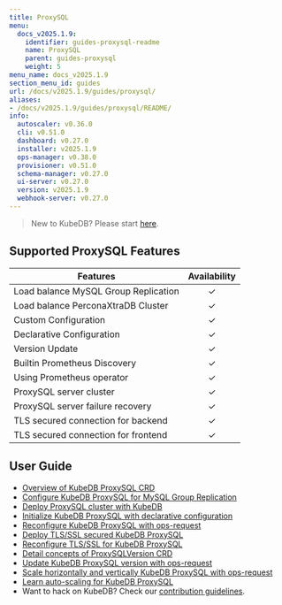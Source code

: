 ```yaml
---
title: ProxySQL
menu:
  docs_v2025.1.9:
    identifier: guides-proxysql-readme
    name: ProxySQL
    parent: guides-proxysql
    weight: 5
menu_name: docs_v2025.1.9
section_menu_id: guides
url: /docs/v2025.1.9/guides/proxysql/
aliases:
- /docs/v2025.1.9/guides/proxysql/README/
info:
  autoscaler: v0.36.0
  cli: v0.51.0
  dashboard: v0.27.0
  installer: v2025.1.9
  ops-manager: v0.38.0
  provisioner: v0.51.0
  schema-manager: v0.27.0
  ui-server: v0.27.0
  version: v2025.1.9
  webhook-server: v0.27.0
---
```


> New to KubeDB? Please start [here](/docs/v2025.1.9/README).

## Supported ProxySQL Features

| Features                             | Availability |
|--------------------------------------|:------------:|
| Load balance MySQL Group Replication |   &#10003;   |
| Load balance PerconaXtraDB Cluster   |   &#10003;   |
| Custom Configuration                 |   &#10003;   |
| Declarative Configuration            |   &#10003;   |
| Version Update                       |   &#10003;   |
| Builtin Prometheus Discovery         |   &#10003;   |
| Using Prometheus operator            |   &#10003;   |
| ProxySQL server cluster              |   &#10003;   |
| ProxySQL server failure recovery     |   &#10003;   |
| TLS secured connection for backend   |   &#10003;   |
| TLS secured connection for frontend  |   &#10003;   |

## User Guide

- [Overview of KubeDB ProxySQL CRD](/docs/v2025.1.9/guides/proxysql/concepts/proxysql/) 
- [Configure KubeDB ProxySQL for MySQL Group Replication](/docs/v2025.1.9/guides/proxysql/quickstart/mysqlgrp/)
- [Deploy ProxySQL cluster with KubeDB](/docs/v2025.1.9/guides/proxysql/clustering/proxysql-cluster/) 
- [Initialize KubeDB ProxySQL with declarative configuration](/docs/v2025.1.9/guides/proxysql/concepts/declarative-configuration/) 
- [Reconfigure KubeDB ProxySQL with ops-request](/docs/v2025.1.9/guides/proxysql/concepts/opsrequest/)
- [Deploy TLS/SSL secured KubeDB ProxySQL](/docs/v2025.1.9/guides/proxysql/tls/configure/)
- [Reconfigure TLS/SSL for KubeDB ProxySQL](/docs/v2025.1.9/guides/proxysql/reconfigure-tls/cluster/)
- [Detail concepts of ProxySQLVersion CRD](/docs/v2025.1.9/guides/proxysql/concepts/proxysql-version/)
- [Update KubeDB ProxySQL version with ops-request](/docs/v2025.1.9/guides/proxysql/update-version/cluster/)
- [Scale horizontally and vertically KubeDB ProxySQL with ops-request](/docs/v2025.1.9/guides/proxysql/scaling/horizontal-scaling/cluster/)
- [Learn auto-scaling for KubeDB ProxySQL](/docs/v2025.1.9/guides/proxysql/autoscaler/compute/cluster/)
- Want to hack on KubeDB? Check our [contribution guidelines](/docs/v2025.1.9/CONTRIBUTING).
